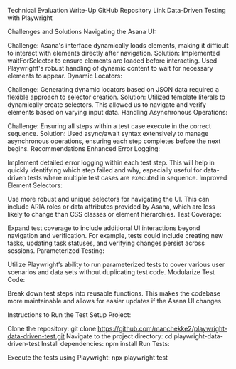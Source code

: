 Technical Evaluation Write-Up
GitHub Repository Link
Data-Driven Testing with Playwright

Challenges and Solutions
Navigating the Asana UI:

Challenge: Asana's interface dynamically loads elements, making it difficult to interact with elements directly after navigation.
Solution: Implemented waitForSelector to ensure elements are loaded before interacting. Used Playwright's robust handling of dynamic content to wait for necessary elements to appear.
Dynamic Locators:

Challenge: Generating dynamic locators based on JSON data required a flexible approach to selector creation.
Solution: Utilized template literals to dynamically create selectors. This allowed us to navigate and verify elements based on varying input data.
Handling Asynchronous Operations:

Challenge: Ensuring all steps within a test case execute in the correct sequence.
Solution: Used async/await syntax extensively to manage asynchronous operations, ensuring each step completes before the next begins.
Recommendations
Enhanced Error Logging:

Implement detailed error logging within each test step. This will help in quickly identifying which step failed and why, especially useful for data-driven tests where multiple test cases are executed in sequence.
Improved Element Selectors:

Use more robust and unique selectors for navigating the UI. This can include ARIA roles or data attributes provided by Asana, which are less likely to change than CSS classes or element hierarchies.
Test Coverage:

Expand test coverage to include additional UI interactions beyond navigation and verification. For example, tests could include creating new tasks, updating task statuses, and verifying changes persist across sessions.
Parameterized Testing:

Utilize Playwright’s ability to run parameterized tests to cover various user scenarios and data sets without duplicating test code.
Modularize Test Code:

Break down test steps into reusable functions. This makes the codebase more maintainable and allows for easier updates if the Asana UI changes.


Instructions to Run the Test
Setup Project:

Clone the repository: git clone https://github.com/manchekke2/playwright-data-driven-test.git
Navigate to the project directory: cd playwright-data-driven-test
Install dependencies: npm install
Run Tests:

Execute the tests using Playwright: npx playwright test
